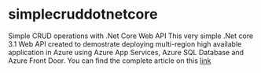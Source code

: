 # simplecruddotnetcore
Simple CRUD operations with .Net Core Web API
This very simple .Net core 3.1 Web API created to demostrate deploying multi-region high available application in Azure using Azure App Services, 
Azure SQL Database and Azure Front Door. You can find the complete article on this <a href="https://medium.com/@ajith.ramawickrama/deploying-multi-region-high-available-web-application-in-azure-with-app-services-sql-database-393bb2559f12">link</a>
